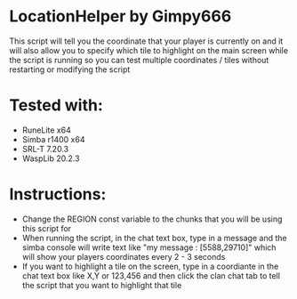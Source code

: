 # LocationHelper by Gimpy666

This script will tell you the coordinate that your player is currently on
and it will also allow you to specify which tile to highlight on the main
screen while the script is running so you can test multiple coordinates /
tiles without restarting or modifying the script

# Tested with:
- RuneLite x64
- Simba r1400 x64
- SRL-T 7.20.3
- WaspLib 20.2.3

# Instructions:
- Change the REGION const variable to the chunks that you will be using this script for
- When running the script, in the chat text box, type in a message and the simba console will write text like "my message : [5588,29710]" which will show your players coordinates every 2 - 3 seconds
- If you want to highlight a tile on the screen, type in a coordiante in the chat text box like X,Y or 123,456 and then click the clan chat tab to tell the script that you want to highlight that tile     
